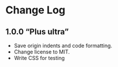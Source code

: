 # Change Log

## 1.0.0 “Plus ultra”
* Save origin indents and code formatting.
* Change license to MIT.
* Write CSS for testing